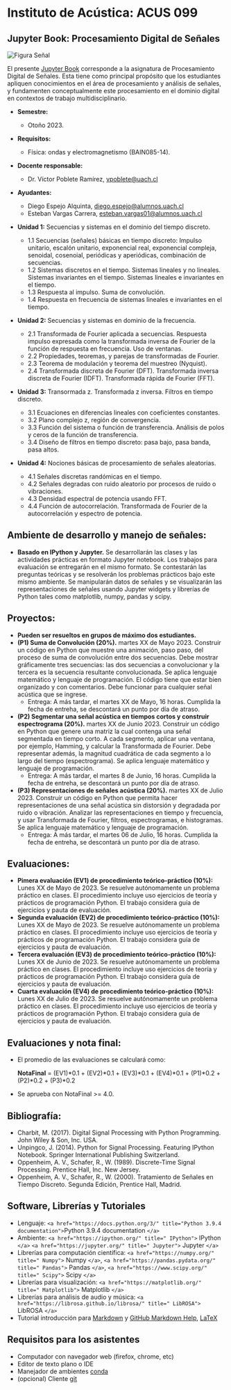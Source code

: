 # Instituto de Acústica: ACUS 099

## Jupyter Book: Procesamiento Digital de Señales

![Figura Señal](signals.png)

El presente [Jupyter Book](https://jupyterbook.org/intro.html) corresponde a la asignatura de Procesamiento Digital de Señales. Esta tiene como principal propósito que los estudiantes apliquen conocimientos en el área de procesamiento y análisis de señales, y fundamenten conceptualmente este procesamiento en el dominio digital en contextos de trabajo multidisciplinario.

* **Semestre:**

  + Otoño 2023.
* **Requisitos:**

  + Física: ondas y electromagnetismo (BAIN085-14).
* **Docente responsable:**

  + Dr. Víctor Poblete Ramírez, [vpoblete@uach.cl](mailto:vpoblete@uach.cl)
* **Ayudantes:**

  + Diego Espejo Alquinta, [diego.espejo@alumnos.uach.cl](mailto:diego.espejo@alumnos.uach.cl)
  + Esteban Vargas Carrera, [esteban.vargas01@alumnos.uach.cl](mailto:esteban.vargas01@alumnos.uach.cl)
* **Unidad 1:** Secuencias y sistemas en el dominio del tiempo discreto.

  + 1.1 Secuencias (señales) básicas en tiempo discreto: Impulso unitario, escalón unitario, exponencial real, exponencial compleja, senoidal, cosenoial, periódicas y aperiódicas, combinación de secuencias.
  + 1.2 Sistemas discretos en el tiempo. Sistemas lineales y no lineales. Sistemas invariantes en el tiempo. Sistemas lineales e invariantes en el tiempo.
  + 1.3 Respuesta al impulso. Suma de convolución.
  + 1.4 Respuesta en frecuencia de sistemas lineales e invariantes en el tiempo.
* **Unidad 2:** Secuencias y sistemas en dominio de la frecuencia.

  + 2.1 Transformada de Fourier aplicada a secuencias. Respuesta impulso expresada como la transformada inversa de Fourier de la función de respuesta en frecuencia. Uso de ventanas.
  + 2.2 Propiedades, teoremas, y parejas de transformadas de Fourier.
  + 2.3 Teorema de modulación y teorema del muestreo (Nyquist).
  + 2.4 Transformada discreta de Fourier (DFT). Transformada inversa discreta de Fourier (IDFT). Transformada rápida de Fourier (FFT).
* **Unidad 3:** Transormada z. Transformada z inversa. Filtros en tiempo discreto.

  + 3.1 Ecuaciones en diferencias lineales con coeficientes constantes.
  + 3.2 Plano complejo z, región de convergencia.
  + 3.3 Función del sistema o función de transferencia. Análisis de polos y ceros de la función de transferencia.
  + 3.4 Diseño de filtros en tiempo discreto: pasa bajo, pasa banda, pasa altos.
* **Unidad 4:** Nociones básicas de procesamiento de señales aleatorias.

  + 4.1 Señales discretas randómicas en el tiempo.
  + 4.2 Señales degradas con ruido aleatorio por procesos de ruido o vibraciones.
  + 4.3 Densidad espectral de potencia usando FFT.
  + 4.4 Función de autocorrelación. Transformada de Fourier de la autocorrelación y  espectro de potencia.

## Ambiente de desarrollo y manejo de señales:

+ **Basado en IPython y Jupyter.** Se desarrollarán las clases y las actividades prácticas en formato Jupyter notebook. Los trabajos para evaluación se entregarán en el mismo formato. Se contestarán las preguntas teóricas y se resolverán los problemas prácticos bajo este mismo ambiente. Se manipularán datos de señales y se visualizarán las representaciones de señales usando Jupyter widgets y librerías de Python tales como matplotlib, numpy, pandas y scipy.

## Proyectos:

+ **Pueden ser resueltos en grupos de máximo dos estudiantes.**
+ **(P1) Suma de Convolución (20%).** martes XX de Mayo 2023. Construir un código en Python que muestre una animación, paso paso, del proceso de suma de convolución entre dos secuencias. Debe mostrar gráficamente tres secuencias: las dos secuencias a convolucionar y la tercera es la secuencia resultante convolucionada. Se aplica lenguaje matemático y lenguaje de programación. El código tiene que estar bien organizado y con comentarios. Debe funcionar para cualquier señal acústica que se ingrese.
  + Entrega: A más tardar, el martes XX de Mayo, 16 horas. Cumplida la fecha de entreha, se descontará un punto por día de atraso.
+ **(P2) Segmentar una señal acústica en tiempos cortos y construir espectrograma (20%).** martes XX de Junio 2023. Construir un código en Python que genere una matriz la cual contenga una señal segmentada en tiempo corto. A cada segmento, aplicar una ventana, por ejemplo, Hamming, y calcular la Transformada de Fourier. Debe representar además, la magnitud cuadrática de cada segmento a lo largo del tiempo (espectrograma). Se aplica lenguaje matemático y lenguaje de programación.
  + Entrega: A más tardar, el martes 8 de Junio, 16 horas. Cumplida la fecha de entreha, se descontará un punto por día de atraso.
+ **(P3) Representaciones de señales acústica (20%).** martes XX de Julio 2023. Construir un código en Python que permita hacer representaciones de una señal acústica sin distorsión y degradada por ruido o vibración. Analizar las representaciones en tiempo y frecuencia, y usar Transformada de Fourier, filtros, espectrogramas, e histogramas. Se aplica lenguaje matemático y lenguaje de programación.
  + Entrega: A más tardar, el martes 06 de Julio, 16 horas. Cumplida la fecha de entreha, se descontará un punto por día de atraso.

## Evaluaciones:

+ **Pimera evaluación (EV1) de procedimiento teórico-práctico (10%):** Lunes XX de Mayo de 2023.
  Se resuelve autónomamente un problema práctico en clases. El procedimiento incluye uso ejercicios de teoría y prácticos de programación Python. El trabajo considera guía de ejercicios y pauta de evaluación.
+ **Segunda evaluación (EV2) de procedimiento teórico-práctico (10%):** Lunes XX de Mayo de 2023.
  Se resuelve autónomamente un problema práctico en clases. El procedimiento incluye uso ejercicios de teoría y prácticos de programación Python. El trabajo considera guía de ejercicios y pauta de evaluación.
+ **Tercera evaluación (EV3) de procedimiento teórico-práctico (10%):** Lunes XX de Junio de 2023.
  Se resuelve autónomamente un problema práctico en clases. El procedimiento incluye uso ejercicios de teoría y prácticos de programación Python. El trabajo considera guía de ejercicios y pauta de evaluación.
+ **Cuarta evaluación (EV4) de procedimiento teórico-práctico (10%):** Lunes XX de Julio de 2023.
  Se resuelve autónomamente un problema práctico en clases. El procedimiento incluye uso ejercicios de teoría y prácticos de programación Python. El trabajo considera guía de ejercicios y pauta de evaluación.

## Evaluaciones y nota final:

+ El promedio de las evaluaciones se calculará como:

  **NotaFinal** = (EV1)*0.1 + (EV2)*0.1 + (EV3)*0.1 + (EV4)*0.1 + (P1)*0.2 + (P2)*0.2 + (P3)*0.2
+ Se aprueba con NotaFinal >= 4.0.

## Bibliografía:

+ Charbit, M. (2017). Digital Signal Processing with Python Programming. John Wiley & Son, Inc. USA.
+ Unpingco, J. (2014). Python for Signal Processing. Featuring IPython Notebook. Springer International Publishing Switzerland.
+ Oppenheim, A. V., Schafer, R., W. (1989). Discrete-Time Signal Processing. Prentice Hall, Inc. New Jersey.
+ Oppenheim, A. V., Schafer, R., W. (2000). Tratamiento de Señales en Tiempo Discreto. Segunda Edición, Prentice Hall, Madrid.

## Software, Librerías y Tutoriales

+ Lenguaje: `<a href="https://docs.python.org/3/" title="Python 3.9.4 documentation">`Python 3.9.4 documentation `</a>`
+ Ambiente: `<a href="https://ipython.org/" title=" IPython">` IPython `</a>` `<a href="https://jupyter.org/" title=" Jupyter">` Jupyter `</a>`
+ Librerías para computación científica: `<a href="https://numpy.org/" title=" Numpy">` Numpy `</a>`, `<a href="https://pandas.pydata.org/" title=" Pandas">` Pandas `</a>`, `<a href="https://www.scipy.org/" title=" Scipy">` Scipy `</a>`
+ Librerías para visualización: `<a href="https://matplotlib.org/" title=" Matplotlib">` Matplotlib `</a>`
+ Librerías para análisis de audio y música: `<a href="https://librosa.github.io/librosa/" title=" LibROSA">` LibROSA `</a>`
+ Tutorial introducción para [Markdown](https://daringfireball.net/projects/markdown/) y [GitHub Markdown Help](https://help.github.com/articles/basic-writing-and-formatting-syntax/), [LaTeX](https://www.latex-project.org/)

## Requisitos para los asistentes

- Computador con navegador web (firefox, chrome, etc)
- Editor de texto plano o IDE
- Manejador de ambientes [conda](https://docs.conda.io/en/latest/)
- (opcional) Cliente [git](https://git-scm.com/)

```{tableofcontents}

```
